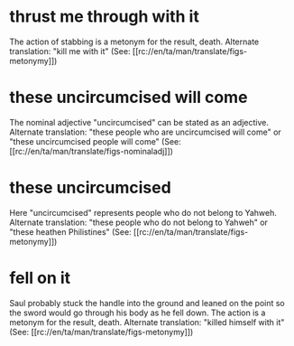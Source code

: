 # thrust me through with it

The action of stabbing is a metonym for the result, death. Alternate translation: "kill me with it" (See: [[rc://en/ta/man/translate/figs-metonymy]])

# these uncircumcised will come

The nominal adjective "uncircumcised" can be stated as an adjective. Alternate translation: "these people who are uncircumcised will come" or "these uncircumcised people will come" (See: [[rc://en/ta/man/translate/figs-nominaladj]])

# these uncircumcised

Here "uncircumcised" represents people who do not belong to Yahweh. Alternate translation: "these people who do not belong to Yahweh" or "these heathen Philistines" (See: [[rc://en/ta/man/translate/figs-metonymy]])

# fell on it

Saul probably stuck the handle into the ground and leaned on the point so the sword would go through his body as he fell down. The action is a metonym for the result, death. Alternate translation: "killed himself with it" (See: [[rc://en/ta/man/translate/figs-metonymy]])

